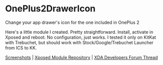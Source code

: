 # OnePlus2DrawerIcon
Change your app drawer's icon for the one included in OnePlus 2

Here's a little module I created. Pretty straightforward. Install, activate in Xposed and reboot. No configuration, just works. I tested it only on KitKat with Trebuchet, but should work with Stock/Google/Trebuchet Launcher from ICS to KK.

[Screenshots](http://forum.xda-developers.com/devdb/project/?id=14512#screenshots) | [Xposed Module Repository](http://repo.xposed.info/module/me.charlesmilette.oneplus2drawericon) | [XDA Developers Forum Thread](http://forum.xda-developers.com/xposed/modules/xposed-oneplus-2-drawer-icon-t3344112)
